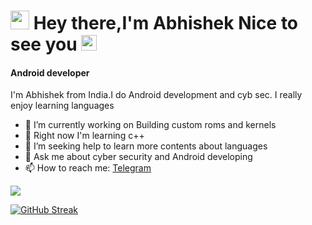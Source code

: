 <h1><img src="https://emojis.slackmojis.com/emojis/images/1531849430/4246/blob-sunglasses.gif?1531849430" width="30"/> Hey there,I'm Abhishek Nice to see you <img src="https://media.giphy.com/media/hvRJCLFzcasrR4ia7z/giphy.gif" width="25px"></h1>

#### Android developer 
I'm Abhishek from India.I do Android development and cyb sec. I really enjoy learning languages

- 🔭 I’m currently working on Building custom roms and kernels 
- 🌱 Right now I'm learning c++  
- 🤔 I’m seeking help to learn more contents about languages 
- 💬 Ask me about cyber security and Android developing 
- 📫 How to reach me:  [Telegram](https://t.me/Lopster_70) 

<a href="https://github-readme-stats.vercel.app/api/top-langs/?username=Abhishek001konni&hide=php&theme=tokyonight">
</a>
<img src="https://github-readme-stats.vercel.app/api?username=Abhishek001konni&&show_icons=true&title_color=ffffff&icon_color=bb2acf&text_color=daf7dc&bg_color=000000">

[![GitHub Streak](https://github-readme-streak-stats.herokuapp.com/?user=Abhishek001konni&theme=highcontrast)](https://git.io/streak-stats)




